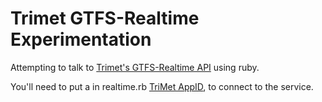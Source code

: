 # Trimet GTFS-Realtime Experimentation

Attempting to talk to [Trimet's GTFS-Realtime API](http://developer.trimet.org/GTFS.shtml) using ruby.

You'll need to put a in realtime.rb [TriMet AppID](http://developer.trimet.org/registration/), to connect to the service.
